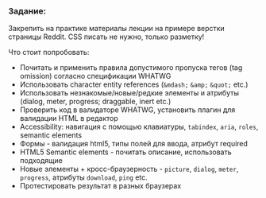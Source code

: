 ### Задание:
Закрепить на практике материалы лекции на примере верстки страницы Reddit. CSS писать не нужно, только разметку!

Что стоит попробовать:
- Почитать и применить правила допустимого пропуска тегов (tag omission) согласно спецификации  WHATWG 
- Использовать character entity references (`&mdash;` `&amp;` `&quot;` etc.)
- Использовать незнакомые/новые/редкие элементы и атрибуты (dialog, meter, progress; draggable, inert etc.)
- Проверить код в валидаторе WHATWG, установить плагин для валидации HTML в редактор
- Accessibility: навигация с помощью клавиатуры, `tabindex`, `aria`, `roles`, semantic elements
- Формы - валидация html5, типы полей для ввода, атрибут required
- HTML5 Semantic elements - почитать описание, использовать подходящие
- Новые элементы + кросс-браузерность - `picture`, `dialog`, `meter`, `progress`, атрибуты `download`, `ping` etc.
- Протестировать результат в разных браузерах